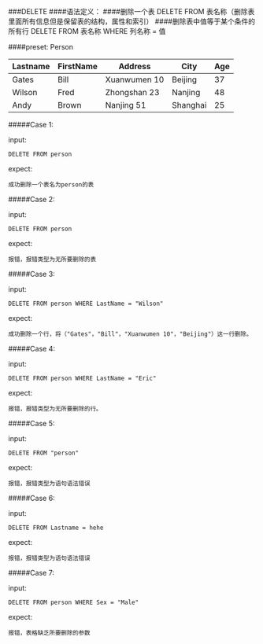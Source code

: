 ###DELETE 
####语法定义： 
####删除一个表
DELETE FROM 表名称（删除表里面所有信息但是保留表的结构，属性和索引）
####删除表中值等于某个条件的所有行
DELETE FROM 表名称 WHERE 列名称 = 值


####preset:
Person

| Lastname | FirstName | Address      | City     | Age |
|----------|-----------|--------------|----------|-----|
| Gates    | Bill      | Xuanwumen 10 | Beijing  | 37  |
| Wilson   | Fred      | Zhongshan 23 | Nanjing  | 48  |
| Andy     | Brown     | Nanjing 51   | Shanghai | 25  |


#####Case 1:

input:

```	
DELETE FROM person
```

expect:
```
成功删除一个表名为person的表
```

#####Case 2:

input:

```	
DELETE FROM person
```

expect:

```
报错，报错类型为无所要删除的表
```


#####Case 3:

input:

```
DELETE FROM person WHERE LastName = "Wilson"
```

expect:
```
成功删除一个行，将（"Gates"，"Bill"，"Xuanwumen 10"，"Beijing"）这一行删除。
```

#####Case 4:

input:

```
DELETE FROM person WHERE LastName = "Eric"
```

expect:

```
报错，报错类型为无所要删除的行。
```

#####Case 5:

input:

```
DELETE FROM "person"
```

expect:
```
报错，报错类型为语句语法错误
```

#####Case 6:

input:

```
DELETE FROM Lastname = hehe
```

expect:
```
报错，报错类型为语句语法错误
```

#####Case 7:

input:

```
DELETE FROM person WHERE Sex = "Male"
```
expect:

```
报错，表格缺乏所要删除的参数
```
